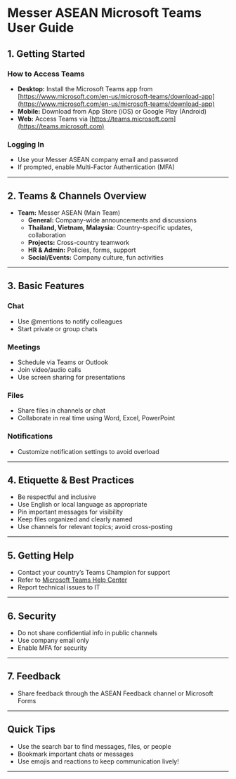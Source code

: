 # Messer ASEAN Microsoft Teams User Guide

## 1. Getting Started

### How to Access Teams
- **Desktop:** Install the Microsoft Teams app from [https://www.microsoft.com/en-us/microsoft-teams/download-app](https://www.microsoft.com/en-us/microsoft-teams/download-app)
- **Mobile:** Download from App Store (iOS) or Google Play (Android)
- **Web:** Access Teams via [https://teams.microsoft.com](https://teams.microsoft.com)

### Logging In
- Use your Messer ASEAN company email and password
- If prompted, enable Multi-Factor Authentication (MFA)

---

## 2. Teams & Channels Overview

- **Team:** Messer ASEAN (Main Team)
    - **General:** Company-wide announcements and discussions
    - **Thailand, Vietnam, Malaysia:** Country-specific updates, collaboration
    - **Projects:** Cross-country teamwork
    - **HR & Admin:** Policies, forms, support
    - **Social/Events:** Company culture, fun activities

---

## 3. Basic Features

### Chat
- Use @mentions to notify colleagues
- Start private or group chats

### Meetings
- Schedule via Teams or Outlook
- Join video/audio calls
- Use screen sharing for presentations

### Files
- Share files in channels or chat
- Collaborate in real time using Word, Excel, PowerPoint

### Notifications
- Customize notification settings to avoid overload

---

## 4. Etiquette & Best Practices

- Be respectful and inclusive
- Use English or local language as appropriate
- Pin important messages for visibility
- Keep files organized and clearly named
- Use channels for relevant topics; avoid cross-posting

---

## 5. Getting Help

- Contact your country’s Teams Champion for support
- Refer to [Microsoft Teams Help Center](https://support.microsoft.com/en-us/teams)
- Report technical issues to IT

---

## 6. Security

- Do not share confidential info in public channels
- Use company email only
- Enable MFA for security

---

## 7. Feedback

- Share feedback through the ASEAN Feedback channel or Microsoft Forms

---

## Quick Tips

- Use the search bar to find messages, files, or people
- Bookmark important chats or messages
- Use emojis and reactions to keep communication lively!

---